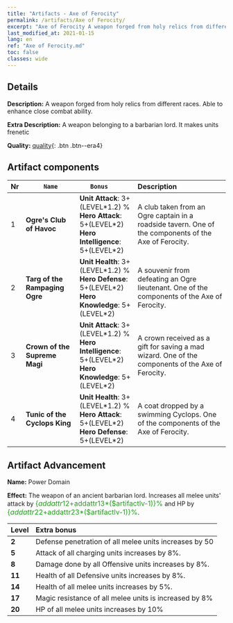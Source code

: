 ```yaml
---
title: "Artifacts - Axe of Ferocity"
permalink: /artifacts/Axe of Ferocity/
excerpt: "Axe of Ferocity A weapon forged from holy relics from different races. Able to enhance close combat ability."
last_modified_at: 2021-01-15
lang: en
ref: "Axe of Ferocity.md"
toc: false
classes: wide
---
```

## Details

 **Description:** A weapon forged from holy relics from different races. Able to enhance close combat ability.

 **Extra Description:** A weapon belonging to a barbarian lord. It makes units frenetic

 **Quality:** [quality](#artifact-components){: .btn .btn--era4}



## Artifact components

  | Nr |`      Name   `|`    Bonus   `| Description | 
  |:---|:--------------|:-------------|:------------| 
  | 1 | **Ogre's Club of Havoc** | **Unit Attack**: 3+(LEVEL\*1.2) %<br/>**Hero Attack**: 5+(LEVEL\*2)<br/>**Hero Intelligence**: 5+(LEVEL\*2) | A club taken from an Ogre captain in a roadside tavern. One of the components of the Axe of Ferocity. | 
  | 2 | **Targ of the Rampaging Ogre** | **Unit Health**: 3+(LEVEL\*1.2) %<br/>**Hero Defense**: 5+(LEVEL\*2)<br/>**Hero Knowledge**: 5+(LEVEL\*2) | A souvenir from defeating an Ogre lieutenant. One of the components of the Axe of Ferocity. | 
  | 3 | **Crown of the Supreme Magi** | **Unit Attack**: 3+(LEVEL\*1.2) %<br/>**Hero Intelligence**: 5+(LEVEL\*2)<br/>**Hero Knowledge**: 5+(LEVEL\*2) | A crown received as a gift for saving a mad wizard. One of the components of the Axe of Ferocity. | 
  | 4 | **Tunic of the Cyclops King** | **Unit Health**: 3+(LEVEL\*1.2) %<br/>**Hero Attack**: 5+(LEVEL\*2)<br/>**Hero Defense**: 5+(LEVEL\*2) | A coat dropped by a swimming Cyclops. One of the components of the Axe of Ferocity. | 


## Artifact Advancement

 **Name:** Power Domain

 **Effect:** The weapon of an ancient barbarian lord. Increases all melee units' attack by <span style="color: #1ca216;font-size:16px">{$addattr12+$addattr13*($artifactlv-1)}%</span> and HP by <span style="color: #1ca216;font-size:16px">{$addattr22+$addattr23*($artifactlv-1)}%</span>.

  |  Level  |    Extra bonus  | 
  |:--------|:----------------| 
  | **2** | Defense penetration of all melee units increases by 50 | 
  | **5** | Attack of all charging units increases by 8%. | 
  | **8** | Damage done by all Offensive units increases by 8%. | 
  | **11** | Health of all Defensive units increases by 8%. | 
  | **14** | Health of all melee units increases by 5%. | 
  | **17** | Magic resistance of all melee units is increased by 8% | 
  | **20** | HP of all melee units increases by 10% | 
